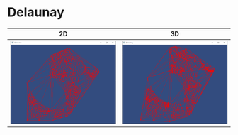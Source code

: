 # Delaunay

| 2D | 3D |
| :--: | :--: |
| ![2D](resources/screenshots/Delaunay.png)              |   ![3D](resources/screenshots/Delaunay-3D.png)